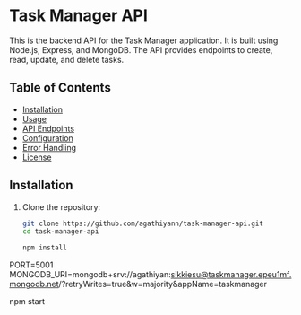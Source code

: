 # Task Manager API

This is the backend API for the Task Manager application. It is built using Node.js, Express, and MongoDB. The API provides endpoints to create, read, update, and delete tasks.

## Table of Contents

- [Installation](#installation)
- [Usage](#usage)
- [API Endpoints](#api-endpoints)
- [Configuration](#configuration)
- [Error Handling](#error-handling)
- [License](#license)

## Installation

1. Clone the repository:
   ```bash
   git clone https://github.com/agathiyann/task-manager-api.git
   cd task-manager-api

   npm install
   
PORT=5001
MONGODB_URI=mongodb+srv://agathiyan:sikkiesu@taskmanager.epeu1mf.mongodb.net/?retryWrites=true&w=majority&appName=taskmanager

npm start

